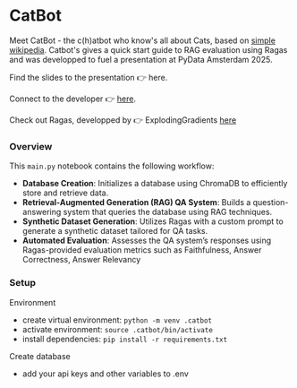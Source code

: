 # CatBot
Meet CatBot - the c(h)atbot who know's all about Cats, based on [simple wikipedia](https://simple.wikipedia.org/wiki/Cat). Catbot's gives a quick start guide to RAG evaluation using Ragas and was developped to fuel a presentation at PyData Amsterdam 2025. 

Find the slides to the presentation 👉 here.

Connect to the developer 👉 [here](https://www.linkedin.com/in/mkmbader/).

Check out Ragas, developped by 👉 ExplodingGradients [here](https://docs.ragas.io/en/v0.1.21/index.html)


### Overview
This `main.py` notebook contains the following workflow:

- **Database Creation**: Initializes a database using ChromaDB to efficiently store and retrieve data.
- **Retrieval-Augmented Generation (RAG) QA System**: Builds a question-answering system that queries the database using RAG techniques.
- **Synthetic Dataset Generation**: Utilizes Ragas with a custom prompt to generate a synthetic dataset tailored for QA tasks.
- **Automated Evaluation**: Assesses the QA system’s responses using Ragas-provided evaluation metrics such as Faithfulness, Answer Correctness, Answer Relevancy

### Setup
Environment
* create virtual environment: `python -m venv .catbot`
* activate environment: `source .catbot/bin/activate`
* install dependencies: `pip install -r requirements.txt`

Create database
* add your api keys and other variables to .env
